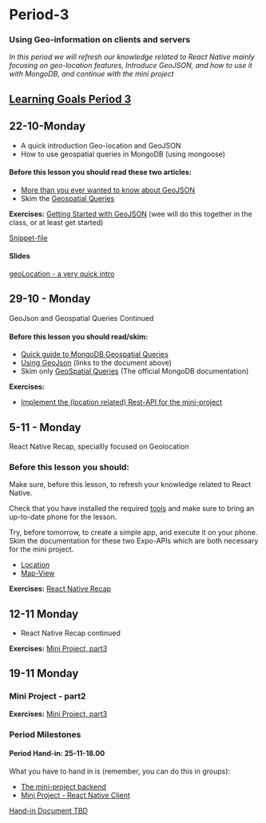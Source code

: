 # Period-3 

### Using Geo-information on clients and servers


*In this period we will refresh our knowledge related to React Native mainly focusing on geo-location features, Introduce GeoJSON, and how to use it with MongoDB, and continue with the mini project*

## [Learning Goals Period 3](https://docs.google.com/document/d/12WHBIzeT0mh0ZWmwFKufTJFTdQy007sZich9XWApW48/edit?usp=sharing)

## 22-10-Monday
* A quick introduction Geo-location and GeoJSON 
* How to use geospatial queries in MongoDB (using mongoose)

#### Before this lesson you should read these two articles:
- [More than you ever wanted to know about GeoJSON](https://macwright.org/2015/03/23/geojson-second-bite)
- Skim the [Geospatial Queries](https://docs.mongodb.com/manual/geospatial-queries/)


**Exercises:** 
[Getting Started with GeoJSON](https://docs.google.com/document/d/1AmOU_c_ELEyn522X1j8rFnfUAt7u8fMpvH7t-KshS1s/edit?usp=sharing) (wee will do this together in the class, or at least get started)

[Snippet-file](https://docs.google.com/document/d/10tJmEpsGLNznZfH1pg_Vt2aj6Px5deCL4fxq2OsLXEo/edit?usp=sharing)

#### Slides
[geoLocation - a very quick intro](https://docs.google.com/presentation/d/1vrHg25THjO3nar--glMoolsrVhzZRg4rc_khqdVn4sU/edit?usp=sharing)

## 29-10 - Monday

GeoJson and Geospatial Queries Continued

#### Before this lesson you should read/skim:
- [Quick guide to MongoDB Geospatial Queries](http://thecodebarbarian.com/80-20-guide-to-mongodb-geospatial-queries)
- [Using GeoJson](https://mongoosejs.com/docs/geojson.html) (links to the document above)
- Skim only [GeoSpatial Queries](https://docs.mongodb.com/manual/geospatial-queries/#geospatial-indexes) (The official MongoDB documentation)

**Exercises:**
* [Implement the (location related) Rest-API for the mini-project](https://docs.google.com/document/d/1s_W83hYp91qNrI5Dy39O_GvFUnTmutvSyHcGDnQFJHw/edit?usp=sharing)


## 5-11 - Monday

React Native Recap, speciallly focused on Geolocation

### Before this lesson you should:
Make sure, before this lesson, to refresh your knowledge related to React Native.

Check that you have installed the required [tools](https://docs.expo.io/versions/latest/) and make sure to bring an up-to-date phone for the lesson. 

Try, before tomorrow, to create a simple app, and execute it on your phone.
Skim the documentation for these two Expo-APIs which are both necessary for the mini project.

- [Location](https://docs.expo.io/versions/v26.0.0/sdk/location)
- [Map-View](https://docs.expo.io/versions/v26.0.0/sdk/map-view)


**Exercises:** 
[React Native Recap](https://docs.google.com/document/d/1KRwv93xe0AXYVQVr-qEm9xuJmmc2vmG-iAe3iuWplP0/edit?usp=sharing)

## 12-11 Monday
* React Native Recap continued

**Exercises:** 
[Mini Project, part3](https://docs.google.com/document/d/1rePwGnH53JpAnjctJV6ew-x43HA96W-8R0dnIIqvCcc/edit?usp=sharing)


## 19-11 Monday
### Mini Project - part2

**Exercises:** 
[Mini Project, part3](https://docs.google.com/document/d/1rePwGnH53JpAnjctJV6ew-x43HA96W-8R0dnIIqvCcc/edit?usp=sharing)

### Period Milestones
#### Period Hand-in: 25-11-18.00
What you have to hand in is (remember, you can do this in groups):
 - [The mini-project backend](https://docs.google.com/document/d/1s_W83hYp91qNrI5Dy39O_GvFUnTmutvSyHcGDnQFJHw/edit?usp=sharing)
 - [Mini Project - React Native Client](https://docs.google.com/document/d/1rePwGnH53JpAnjctJV6ew-x43HA96W-8R0dnIIqvCcc/edit?usp=sharing)

[Hand-in Document TBD](#) 
